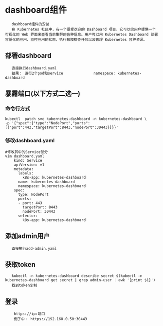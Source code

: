 # dashboard组件  
       dashboard组件的安装  
       在 Kubernetes 社区中，有一个很受欢迎的 Dashboard 项目，它可以给用户提供一个可视化的 Web 界面来查看当前集群的各种信息。用户可以用 Kubernetes Dashboard 部署容器化的应用、监控应用的状态、执行故障排查任务以及管理 Kubernetes 各种资源。
## 部署dashboard
       直接执行dashboard.yaml  
       结果： 运行2个pod和service              namespace: kubernetes-dashboard
## 暴露端口(以下方式二选一)
 ### 命令行方式
    kubectl  patch svc kubernetes-dashboard -n kubernetes-dashboard \
    -p '{"spec":{"type":"NodePort","ports":[{"port":443,"targetPort":8443,"nodePort":30443}]}}'
 ### 修改dashboard.yaml
    #修改其中的Service部分  
    vim dashboard.yaml  
        kind: Service  
        apiVersion: v1  
        metadata:  
          labels:  
            k8s-app: kubernetes-dashboard  
          name: kubernetes-dashboard  
          namespace: kubernetes-dashboard  
        spec:  
          type: NodePort  
          ports:  
          - port: 443  
            targetPort: 8443  
            nodePort: 30443  
          selector:  
            k8s-app: kubernetes-dashboard  
## 添加admin用户
       直接执行add-admin.yaml  
## 获取token
       kubectl -n kubernetes-dashboard describe secret $(kubectl -n kubernetes-dashboard get secret | grep admin-user | awk '{print $1}')  
       找到token复制
## 登录
        https://ip:端口  
        例子中： https://192.168.0.50:30443
